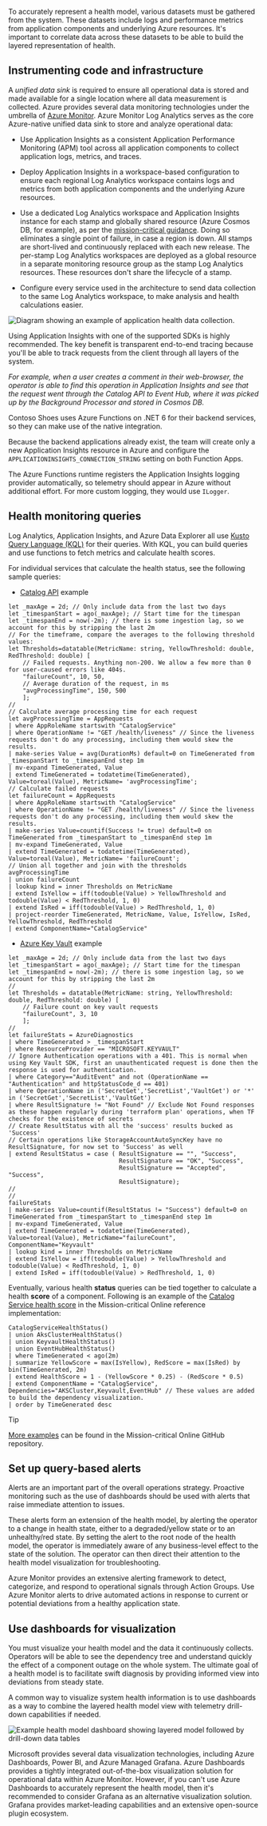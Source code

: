 To accurately represent a health model, various datasets must be gathered from the system. These datasets include logs and performance metrics from application components and underlying Azure resources. It's important to correlate data across these datasets to be able to build the layered representation of health.

## Instrumenting code and infrastructure

A *unified data sink* is required to ensure all operational data is stored and made available for a single location where all data measurement is collected. Azure provides several data monitoring technologies under the umbrella of [Azure Monitor](/azure-monitor/overview#overview). Azure Monitor Log Analytics serves as the core Azure-native unified data sink to store and analyze operational data:

- Use Application Insights as a consistent Application Performance Monitoring (APM) tool across all application components to collect application logs, metrics, and traces.

- Deploy Application Insights in a workspace-based configuration to ensure each regional Log Analytics workspace contains logs and metrics from both application components and the underlying Azure resources. 

- Use a dedicated Log Analytics workspace and Application Insights instance for each stamp and globally shared resource (Azure Cosmos DB, for example), as per the [mission-critical guidance](/azure/architecture/framework/mission-critical/mission-critical-health-modeling#unified-data-sink-for-correlated-analysis). Doing so eliminates a single point of failure, in case a region is down. All stamps are short-lived and continuously replaced with each new release. The per-stamp Log Analytics workspaces are deployed as a global resource in a separate monitoring resource group as the stamp Log Analytics resources. These resources don't share the lifecycle of a stamp.

- Configure every service used in the architecture to send data collection to the same Log Analytics workspace, to make analysis and health calculations easier.

![Diagram showing an example of application health data collection.](../media/mission-critical-health-data-collection.png)

Using Application Insights with one of the supported SDKs is highly recommended. The key benefit is transparent end-to-end tracing because you'll be able to track requests from the client through all layers of the system. 

*For example, when a user creates a comment in their web-browser, the operator is able to find this operation in Application Insights and see that the request went through the Catalog API to Event Hub, where it was picked up by the Background Processor and stored in Cosmos DB.*

Contoso Shoes uses Azure Functions on .NET 6 for their backend services, so they can make use of the native integration.

Because the backend applications already exist, the team will create only a new Application Insights resource in Azure and configure the `APPLICATIONINSIGHTS_CONNECTION_STRING` setting on both Function Apps.

The Azure Functions runtime registers the Application Insights logging provider automatically, so telemetry should appear in Azure without additional effort. For more custom logging, they would use `ILogger`.

## Health monitoring queries

Log Analytics, Application Insights, and Azure Data Explorer all use [Kusto Query Language (KQL)](/azure/data-explorer/kusto/query) for their queries. With KQL, you can build queries and use functions to fetch metrics and calculate health scores.

For individual services that calculate the health status, see the following sample queries:

- [Catalog API](https://github.com/Azure/Mission-Critical-Online/blob/feature/reactflowtest/src/infra/monitoring/queries/stamp/CatalogServiceHealthStatus.kql) example

```kql
let _maxAge = 2d; // Only include data from the last two days
let _timespanStart = ago(_maxAge); // Start time for the timespan
let _timespanEnd = now(-2m); // there is some ingestion lag, so we account for this by stripping the last 2m
// For the timeframe, compare the averages to the following threshold values:
let Thresholds=datatable(MetricName: string, YellowThreshold: double, RedThreshold: double) [
    // Failed requests. Anything non-200. We allow a few more than 0 for user-caused errors like 404s. 
    "failureCount", 10, 50,
    // Average duration of the request, in ms
    "avgProcessingTime", 150, 500
    ];
//
// Calculate average processing time for each request
let avgProcessingTime = AppRequests
| where AppRoleName startswith "CatalogService"
| where OperationName != "GET /health/liveness" // Since the liveness requests don't do any processing, including them would skew the results. 
| make-series Value = avg(DurationMs) default=0 on TimeGenerated from _timespanStart to _timespanEnd step 1m
| mv-expand TimeGenerated, Value
| extend TimeGenerated = todatetime(TimeGenerated), Value=toreal(Value), MetricName= 'avgProcessingTime';
// Calculate failed requests
let failureCount = AppRequests
| where AppRoleName startswith "CatalogService"
| where OperationName != "GET /health/liveness" // Since the liveness requests don't do any processing, including them would skew the results. 
| make-series Value=countif(Success != true) default=0 on TimeGenerated from _timespanStart to _timespanEnd step 1m
| mv-expand TimeGenerated, Value
| extend TimeGenerated = todatetime(TimeGenerated), Value=toreal(Value), MetricName= 'failureCount';
// Union all together and join with the thresholds
avgProcessingTime
| union failureCount
| lookup kind = inner Thresholds on MetricName
| extend IsYellow = iff(todouble(Value) > YellowThreshold and todouble(Value) < RedThreshold, 1, 0)
| extend IsRed = iff(todouble(Value) > RedThreshold, 1, 0)
| project-reorder TimeGenerated, MetricName, Value, IsYellow, IsRed, YellowThreshold, RedThreshold
| extend ComponentName="CatalogService"
```

- [Azure Key Vault](https://github.com/Azure/Mission-Critical-Online/blob/feature/reactflowtest/src/infra/monitoring/queries/stamp/KeyvaultHealthStatus.kql) example

```kql
let _maxAge = 2d; // Only include data from the last two days
let _timespanStart = ago(_maxAge); // Start time for the timespan
let _timespanEnd = now(-2m); // there is some ingestion lag, so we account for this by stripping the last 2m
//
let Thresholds = datatable(MetricName: string, YellowThreshold: double, RedThreshold: double) [
    // Failure count on key vault requests
    "failureCount", 3, 10
    ];
//
let failureStats = AzureDiagnostics
| where TimeGenerated > _timespanStart
| where ResourceProvider == "MICROSOFT.KEYVAULT"
// Ignore Authentication operations with a 401. This is normal when using Key Vault SDK, first an unauthenticated request is done then the response is used for authentication.
| where Category=="AuditEvent" and not (OperationName == "Authentication" and httpStatusCode_d == 401)
| where OperationName in ('SecretGet','SecretList','VaultGet') or '*' in ('SecretGet','SecretList','VaultGet')
| where ResultSignature != "Not Found" // Exclude Not Found responses as these happen regularly during 'terraform plan' operations, when TF checks for the existence of secrets
// Create ResultStatus with all the 'success' results bucked as 'Success'
// Certain operations like StorageAccountAutoSyncKey have no ResultSignature, for now set to 'Success' as well
| extend ResultStatus = case ( ResultSignature == "", "Success",
                               ResultSignature == "OK", "Success",
                               ResultSignature == "Accepted", "Success",
                               ResultSignature);
//
//
failureStats
| make-series Value=countif(ResultStatus != "Success") default=0 on TimeGenerated from _timespanStart to _timespanEnd step 1m
| mv-expand TimeGenerated, Value
| extend TimeGenerated = todatetime(TimeGenerated), Value=toreal(Value), MetricName="failureCount", ComponentName="Keyvault"
| lookup kind = inner Thresholds on MetricName
| extend IsYellow = iff(todouble(Value) > YellowThreshold and todouble(Value) < RedThreshold, 1, 0)
| extend IsRed = iff(todouble(Value) > RedThreshold, 1, 0)
```

Eventually, various health **status** queries can be tied together to calculate a health **score** of a component. Following is an example of the [Catalog Service health score](https://github.com/Azure/Mission-Critical-Online/blob/feature/reactflowtest/src/infra/monitoring/queries/stamp/CatalogServiceHealthScore.kql) in the Mission-critical Online reference implementation:

```kql
CatalogServiceHealthStatus()
| union AksClusterHealthStatus()
| union KeyvaultHealthStatus()
| union EventHubHealthStatus()
| where TimeGenerated < ago(2m)
| summarize YellowScore = max(IsYellow), RedScore = max(IsRed) by bin(TimeGenerated, 2m)
| extend HealthScore = 1 - (YellowScore * 0.25) - (RedScore * 0.5)
| extend ComponentName = "CatalogService", Dependencies="AKSCluster,Keyvault,EventHub" // These values are added to build the dependency visualization.
| order by TimeGenerated desc
```

> [!TIP]
> [More examples](https://github.com/Azure/Mission-Critical-Online/tree/feature/reactflowtest/src/infra/monitoring/queries) can be found in the Mission-critical Online GitHub repository.

## Set up query-based alerts

Alerts are an important part of the overall operations strategy. Proactive monitoring such as the use of dashboards should be used with alerts that raise immediate attention to issues.

These alerts form an extension of the health model, by alerting the operator to a change in health state, either to a degraded/yellow state or to an unhealthy/red state. By setting the alert to the root node of the health model, the operator is immediately aware of any business-level effect to the state of the solution. The operator can then direct their attention to the health model visualization for troubleshooting.

Azure Monitor provides an extensive alerting framework to detect, categorize, and respond to operational signals through Action Groups. Use Azure Monitor alerts to drive automated actions in response to current or potential deviations from a healthy application state.

## Use dashboards for visualization

You must visualize your health model and the data it continuously collects. Operators will be able to see the dependency tree and understand quickly the effect of a component outage on the whole system. The ultimate goal of a health model is to facilitate swift diagnosis by providing informed view into deviations from steady state.

A common way to visualize system health information is to use dashboards as a way to combine the layered health model view with telemetry drill-down capabilities if needed.

![Example health model dashboard showing layered model followed by drill-down data tables](../media/health-dashboard-example.png)

Microsoft provides several data visualization technologies, including Azure Dashboards, Power BI, and Azure Managed Grafana. Azure Dashboards provides a tightly integrated out-of-the-box visualization solution for operational data within Azure Monitor. However, if you can't use Azure Dashboards to accurately represent the health model, then it's recommended to consider Grafana as an alternative visualization solution. Grafana provides market-leading capabilities and an extensive open-source plugin ecosystem.
